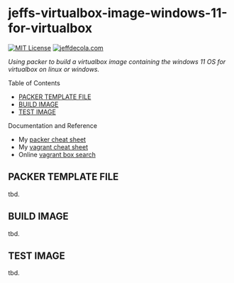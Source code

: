 # jeffs-virtualbox-image-windows-11-for-virtualbox

[![MIT License](http://img.shields.io/:license-mit-blue.svg)](http://jeffdecola.mit-license.org)
[![jeffdecola.com](https://img.shields.io/badge/website-jeffdecola.com-blue)](https://jeffdecola.com)

_Using packer to build a virtualbox image
containing the windows 11 OS
for virtualbox on linux or windows._

Table of Contents

* [PACKER TEMPLATE FILE](https://github.com/JeffDeCola/my-packer-image-builds/tree/master/virtualbox-images/jeffs-virtualbox-image-windows-11-for-virtualbox#packer-template-file)
* [BUILD IMAGE](https://github.com/JeffDeCola/my-packer-image-builds/tree/master/virtualbox-images/jeffs-virtualbox-image-windows-11-for-virtualbox#build-image)
* [TEST IMAGE](https://github.com/JeffDeCola/my-packer-image-builds/tree/master/virtualbox-images/jeffs-virtualbox-image-windows-11-for-virtualbox#test-image)

Documentation and Reference

* My
  [packer cheat sheet](https://github.com/JeffDeCola/my-cheat-sheets/tree/master/software/operations/orchestration/builds-deployment-containers/packer-cheat-sheet)
* My
  [vagrant cheat sheet](https://github.com/JeffDeCola/my-cheat-sheets/tree/master/software/development/development-environments/vagrant-cheat-sheet)
* Online [vagrant box search](https://app.vagrantup.com/boxes/search)

## PACKER TEMPLATE FILE

tbd.

## BUILD IMAGE

tbd.

## TEST IMAGE

tbd.
